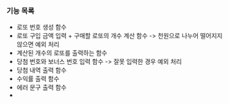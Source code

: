 ### 기능 목록
- 로또 번호 생성 함수
- 로또 구입 금액 입력 + 구매할 로또의 개수 계산 함수 -> 천원으로 나누어 떨어지지 않으면 예외 처리
- 계산된 개수의 로또를 출력하는 함수
- 당첨 번호와 보너스 번호 입력 함수 -> 잘못 입력한 경우 예외 처리
- 당첨 내역 출력 함수
- 수익률 출력 함수
- 에러 문구 출력 함수
- 